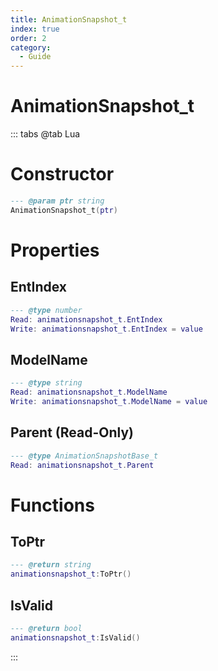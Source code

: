 ```yaml
---
title: AnimationSnapshot_t
index: true
order: 2
category:
  - Guide
---
```


# AnimationSnapshot_t

::: tabs
@tab Lua
# Constructor
```lua
--- @param ptr string
AnimationSnapshot_t(ptr)
```
# Properties
## EntIndex 
```lua
--- @type number
Read: animationsnapshot_t.EntIndex
Write: animationsnapshot_t.EntIndex = value
```
## ModelName 
```lua
--- @type string
Read: animationsnapshot_t.ModelName
Write: animationsnapshot_t.ModelName = value
```
## Parent (Read-Only)
```lua
--- @type AnimationSnapshotBase_t
Read: animationsnapshot_t.Parent
```
# Functions
## ToPtr
```lua
--- @return string
animationsnapshot_t:ToPtr()
```
## IsValid
```lua
--- @return bool
animationsnapshot_t:IsValid()
```

:::